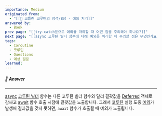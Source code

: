 ```yaml
---
importance: Medium
originated from:
  - "[[📘 코틀린 코루틴의 정석/8장 - 예외 처리]]"
answered by:
  - Book
prev page: "[[try-catch문으로 예외를 처리할 때 어떤 점을 주의해야 하나요?]]"
next page: "[[async 코루틴 빌더 함수에 대해 예외를 처리할 때 주의할 점은 무엇인가요?]]"
tags:
  - Coroutine
  - 코루틴
  - Questions
  - 예상_질문
learned:
---
```

##### 💬 Answer
---
[async](CoroutineScope.async.md) [코루틴 빌더](코루틴%20빌더.md) 함수는 다른 코루틴 빌더 함수와 달리 결괏값을 [Deferred](Deferred.md) 객체로 감싸고 [await](Deferred.await.md) 함수 호출 시점에 결괏값을 노출합니다. 그래서 [코루틴](코루틴.md) 실행 도중 [예외](예외.md)가 발생해 결과값을 갖지 못하면, `await` 함수가 호출될 때 예외가 노출됩니다.
